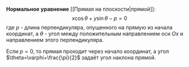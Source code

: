 **Нормальное уравнение** [[Прямая на плоскости|прямой]]:
$$x\cos\theta+y\sin\theta-p=0$$где $p$ - длина перпендикуляра, опущенного на прямую из начала координат, а $\theta$ - угол между положительным направлением оси $Ox$ и направлением этого перпендикуляра.

Если $p=0$, то прямая проходит через начало координат, а угол $\theta=\varphi+\frac{\pi}{2}$ задаёт угол наклона прямой.